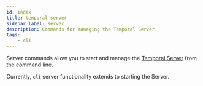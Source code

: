 ```yaml
---
id: index
title: temporal server
sidebar_label: server
description: Commands for managing the Temporal Server.
tags:
	- cli
---
```


Server commands allow you to start and manage the [Temporal Server](/concepts/what-is-the-temporal-server) from the command line.

Currently, `cli` server functionality extends to starting the Server.

